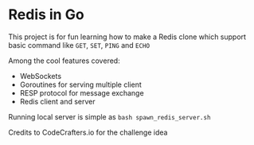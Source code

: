 # Redis in Go

This project is for fun learning how to make a Redis clone which support basic command like `GET`, 
`SET`, `PING` and `ECHO`


Among the cool features covered:
* WebSockets
* Goroutines for serving multiple client
* RESP protocol for message exchange
* Redis client and server

Running local server is simple as `bash spawn_redis_server.sh`

Credits to CodeCrafters.io for the challenge idea
